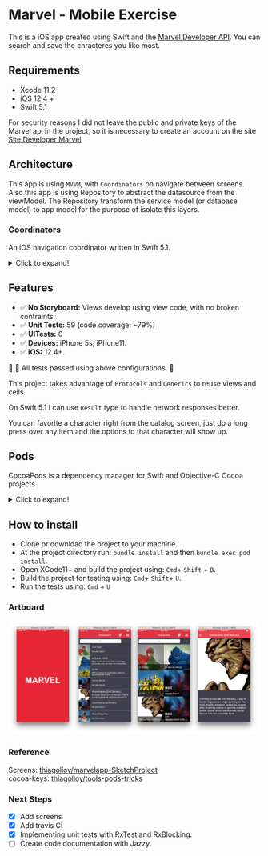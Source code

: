 
# Marvel - Mobile Exercise #

This is a iOS app created using Swift and the [Marvel Developer API](https://developer.marvel.com/).
You can search and save the chracteres you like most.

## Requirements

* Xcode 11.2
* iOS 12.4 +
* Swift 5.1

For security reasons I did not leave the public and private keys of the Marvel api in the project, so it is necessary to create an account on the site [Site Developer Marvel](https://developer.marvel.com)

## Architecture

This app is using `MVVM`, with  `Coordinators` on navigate between screens.
Also this app is using Repository to abstract the datasource from the viewModel. The Repository transform the service model (or database model) to app model for the purpose of isolate this layers.

### Coordinators
An iOS navigation coordinator written in Swift 5.1.

<details>
  <summary>Click to expand!</summary>

### About
There are a lot of implementations floating around the iOS community of using Coordinators to remove the burden of navigation from `UIViewController`s. The Coordinator pattern is so broad, however, that there a lot of different interpretions of how to implement it.

This is my own take on the Coordinator pattern.

### Purpose
In my opinion, a Coordinator serves three main purposes:

1. Handle the preparation, navigation between, and presentation of at least one - but often many - view controllers.
2. Liase between different services, like a Networking Service, in order to pull business logic out of our view controllers.
3. Optionally manage child Coordinators, in order to divy up responsibilities of complex navigation routes.

### How To Use

#### Coordinator
The coordinator sits above your view controllers and directs the flow of traffic via delegates. 

For instance, say you had a view controller for browsing products to buy and wanted to tap into a product's detail, it would usually look something like this:

```swift
final class BrowseProductsViewController: UIViewController {
    
    func onProductTapped(product: Product) {
        let productDetailViewController = ProductDetailViewController(product: product)          
        navigationController?.pushViewController(productDetailViewController, animated: true)    
    }
    
}

```

With a `Coordinator`, it would be broken up something like this:

```swift
// The delegate we'll use to talk to the Coordinator

protocol BrowseProductsViewModelDelegate: class {
    func browseProducts(didTapProduct product: Product)
}

// Our viewModel, now using the delegate

final class BrowseProductsViewModel {
    
    // Note the strong reference
    var delegate: BrowseProductsViewModelDelegate?
    
    func onProductTapped(product: Product) {
        delegate?.browseProducts(didTapProduct: product)
    }
    
}

// Our revised view controller, now using the viewModel

final class BrowseProductsViewController: UIViewController {
    
    // Also Note the strong reference
    var viewModel: BrowseProductsViewModel
    
    func onProductTapped(product: Product) {
        delegate?.browseProducts(didTapProduct: product)
    }
    
}

// The view controller's owning coordinator

final class BrowseProductsCoordinator: CoordinatorNavigable { 
    
    // Our custom UINavigationController wrapper
    weak var navigator: NavigatorType?
    
    init(navigator: NavigatorType) {
        self.navigator = navigator
    }
    
    func start() {
        
        // here we make the scene's configuration injecting the dependencies
        let rootViewModel = BrowseProductsViewModel()
        rootViewModel.delegate = self 
        let rootViewController = BrowseProductsViewController(rootViewModel)
        navigator.push(rootViewController)
    }

}

// With delegate conformance 

extension BrowseProductsCoordinator: BrowseProductsViewModelDelegate {

    func browseProducts(didTapProduct product: Product) {
        let productDetailViewController = ProductDetailViewController(product: product)  
        
        // In a more complex situation, here's where the Coordinator could reference services,
        // like fetching information from the network or the local data store,
        // to prepare the view controller for presentation.
        
        navigator.push(productDetailViewController, animated: true)
    }

}

```

In the refactored code using a `Coordinator`, we've taken away the view controller's knowledge of where it's been and where it's going. This ostensibly makes our view controller just a view, making it incredibly reusable, and pulls out routing and business logic to be handled by something else.
In addition, the pain of knowing when a controller is removed from the stack has been resolved because, when the controller is removed from the stack, the coordinator is also automatically removed (unless the coordinator has multiple controllers, but it makes sense).

#### Navigator
The `Navigator` is a wrapper / proxy for a `UINavigationController`, providing methods for the coordinator to push and pop view controllers on the navigation stack. 

The reason for using `Navigator` rather than a regular `UINavigationController` is that it allow us centralize the app transitions and if we need custom this transitions its more easier do it.

#### Coordinators can be used how you want


A single Coordinator could be used to route to multiple view controllers in a flattened hierarchy:
![Coordinator example with flattened hierarchy](Assets/CoordinatorExample-1.png)

But it could also have one, or many, child coordinators which is responsible for a specific chunk of navigation:
![Coordinator example with child coordinator](Assets/CoordinatorExample-2.png)

It's a very flexible pattern, so use it how you determine best!

### Example Project
In this repo you'll see an example project of how someone might use the Coordinator pattern in an actual app.

In many examples I've found online, the pattern itself is often combined with ViewModels and/or using Reactive binding ("MVVM-C"). While these approaches can be helpful in solving certain problems, the Coordinator pattern itself can be used - and maybe better understood - without these added abstractions.

With that, my example project focuses exclusively on the relationship between Coordinators, ViewModels and ViewControllers, in an intentional effort to avoid the confusion of mixing together multiple patterns.

### Credits
Thanks for checking out my take on coordinators -- I hope it's helpful if you're exploring the pattern to use in a project. if you have any suggestions or improvements, feel free to submit a PR! 

I borrowed from a lot of examples around the community and want to thank / credit the following for inspiration and ideas:

[Soroush Khanlou: Presenting Coordinators](https://vimeo.com/144116310)  
[Ian MacCallum: Coordinators, Routers, and Back Buttons](https://hackernoon.com/coordinators-routers-and-back-buttons-c58b021b32a)  
[Paul Hudson: How to use the coordinator pattern in iOS apps
](https://www.hackingwithswift.com/articles/71/how-to-use-the-coordinator-pattern-in-ios-apps)
[Dave Neff - Coordinator](https://github.com/daveneff/Coordinator)

</details>

## Features

* ✅ **No Storyboard:** Views develop using view code, with no broken contraints.
* ✅ **Unit Tests:** 59 (code coverage: ~79%)
* ✅ **UITests:** 0
* ✅ **Devices:** iPhone 5s, iPhone11.
* ✅ **iOS:** 12.4+.

🌟 💯 All tests passed using above configurations. 🌟

This project takes advantage of `Protocols` and `Generics` to reuse views and cells.

On Swift 5.1 I can use `Result` type to handle network responses better. 

You can favorite a character right from the catalog screen, just do a long press over any item and the options to that character will show up.

## Pods
CocoaPods is a dependency manager for Swift and Objective-C Cocoa projects

<details>
  <summary>Click to expand!</summary>
  
#### pod 'VService'
is an HTTP networking library written in Swift.

#### pod 'VCore'
is an library with extensions and generics functions to helper development, written in Swift.

#### pod 'SnapKit'
Less verbose Auto-Layout constraints [link](https://github.com/SnapKit/SnapKit). 

#### pod 'Hero'
is a library for building iOS view controller transitions [link](https://github.com/HeroTransitions/Hero). 

#### pod 'CollectionKit'
A modern Swift framework for building composable data-driven collection view [link](https://github.com/SoySauceLab/CollectionKit). 

#### pod 'RxSwift, RxCocoa'
An API for asynchronous programming
with observable streams [link](https://github.com/ReactiveX/RxSwift). 

#### pod 'CryptoSwift'
CryptoSwift is a growing collection of standard and secure cryptographic algorithms implemented in Swift [link](https://github.com/krzyzanowskim/CryptoSwift).

#### pod 'cocoapods-keys'
A key value store for enviroment and application keys [link](https://github.com/orta/cocoapods-keys).

</details>
  
## How to install

* Clone or download the project to your machine.
* At the project directory run: ```bundle install``` and then ```bundle exec pod install```.
* Open XCode11+ and build the project using: ```Cmd```+ ```Shift``` + ```B```.
* Build the project for testing using: ```Cmd```+ ```Shift```+ ```U```.
* Run the tests using: ```Cmd``` + ```U```


### Artboard
![Artboard](Assets/Artboard.png)

### Reference

Screens: [thiagolioy/marvelapp-SketchProject](https://github.com/thiagolioy/marvelapp-SketchProject)  
cocoa-keys: [thiagolioy/tools-pods-tricks](https://medium.com/cocoaacademymag/creating-a-ios-app-from-scratch-tools-pods-tricks-of-the-trade-and-more-part-1-a0a3f18fbd13#.fu8u4puxu)

### Next Steps  
- [X] Add screens  
- [X] Add travis CI  
- [X] Implementing unit tests with RxTest and RxBlocking.
- [ ] Create code documentation with Jazzy.  
